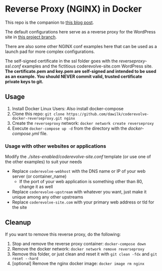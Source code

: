 # Reverse Proxy (NGINX) in Docker
This repo is the companion to [this blog post](https://coderevolve.com/reverse-proxy-in-docker/).

The default configurations here serve as a reverse proxy for the WordPress site in [this project branch](https://github.com/dawilk/coderevolve-docker-wordpress/tree/reverseproxy).

There are also some other NGINX conf examples here that can be used as a launch pad for more complex configurations.

The self-signed certificate in the ssl folder goes with the _reverseproxy-ssl.conf_ examples and the fictitious coderevolve-site.com WordPress site. **The certificate.pem and key.pem are self-signed and intended to be used as an example. You should NEVER commit valid, trusted certificate private keys to git.**

## Usage
1. Install Docker
   Linux Users: Also install docker-compose
2. Clone this repo: `git clone https://github.com/dawilk/coderevolve-docker-reverseproxy.git nginx`
3. Create the `reverseproxy` network: `docker network create reverseproxy`
4. Execute `docker-compose up -d` from the directory with the _docker-compose.yml_ file.

### Usage with other websites or applications
Modify the _./sites-enabled/coderevolve-site.conf_ template (or use one of the other examples) to suit your needs
* Replace `coderevolve-webhost` with the DNS name or IP of your web server (or container_name)
  * If the port of your web application is something other than 80, change it as well
* Replace `coderevolve-upstream` with whatever you want, just make it unique among any other upstreams
* Replace `coderevolve-site.com` with your primary web address or tld for the site

## Cleanup
If you want to remove this reverse proxy, do the following:
1. Stop and remove the reverse proxy container: `docker-compose down`
2. Remove the docker network: `docker network remove reverseproxy`
3. Remove this folder, or just clean and reset it with `git clean -fdx` and `git reset --hard`
4. [optional] Remove the nginx docker image: `docker image rm nginx`
